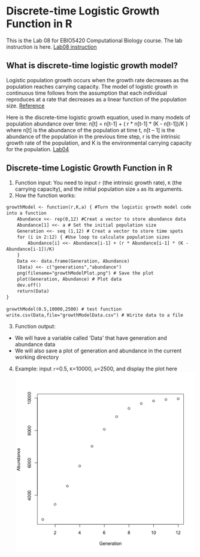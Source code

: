 # Discrete-time Logistic Growth Function in R
This is the Lab 08 for EBIO5420 Computational Biology course. The lab instruction is here. [Lab08 instruction](https://github.com/flaxmans/CompBio_on_git/blob/master/Labs/Lab08/Lab08_documentation_and_metadata.md)

## What is discrete-time logistic growth model?
Logistic population growth occurs when the growth rate decreases as the population reaches carrying capacity. The model of logistic growth in continuous time follows from the assumption that each individual reproduces at a rate that decreases as a linear function of the population size. [Reference](http://www.zoology.ubc.ca/~bio301/Bio301/Lectures/Lecture5/Overheads.html)

Here is the discrete-time logistic growth equation, used in many models of population abundance over time:
n[t] = n[t-1] + ( r * n[t-1] * (K - n[t-1])/K )
where n[t] is the abundance of the population at time t, n[t – 1] is the abundance of the population in the previous time step, r is the intrinsic growth rate of the population, and K is the environmental carrying capacity for the population. [Lab04](https://github.com/flaxmans/CompBio_on_git/blob/master/Labs/Lab04/Lab04_ForLoops.md)

## Discrete-time Logistic Growth Function in R
1. Function input: You need to input `r` (the intrinsic growth rate), `K` (the carrying capacity), and the initial population size `a` as its arguments.
2. How the function works:
```
growthModel <- function(r,K,a) { #Turn the logistic growth model code into a function
    Abundance <<- rep(0,12) #Creat a vector to store abundance data
    Abundance[1] <<- a # Set the initial population size
    Generation <<- seq (1,12) # Creat a vector to store time spots
    for (i in 2:12) { #Use loop to calculate population sizes
        Abundance[i] <<- Abundance[i-1] + (r * Abundance[i-1] * (K - Abundance[i-1])/K)
    }
    Data <<- data.frame(Generation, Abundance)
    (Data) <<- c("generations","abundance")
    png(filename="growthModelPlot.png") # Save the plot
    plot(Generation, Abundance) # Plot data
    dev.off()
    return(Data)
}

growthModel(0.5,10000,2500) # test function
write.csv(Data,file="growthModelData.csv") # Wirite data to a file
```
3. Function output:
* We will have a variable called 'Data' that have generation and abundance data
* We will also save a plot of generation and abundance in the current working directory

4. Example: input `r`=0.5, `K`=10000, `a`=2500, and display the plot here
![Example output plot](growthModelPlot.png)

